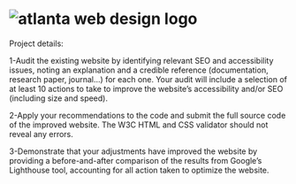 # ![atlanta web design logo](https://github.com/armantuto/Go-Mike-Designs/assets/120113174/3b1b535a-703b-4853-9988-9155bec8b302)

Project details:

1-Audit the existing website by identifying relevant SEO and accessibility issues, noting an explanation and a credible reference (documentation, research paper, journal…) for each one. Your audit will include a selection of at least 10 actions to take to improve the website’s accessibility and/or SEO (including size and speed).

2-Apply your recommendations to the code and submit the full source code of the improved website. The W3C HTML and CSS validator should not reveal any errors. 

3-Demonstrate that your adjustments have improved the website by providing a before-and-after comparison of the results from Google’s Lighthouse tool, accounting for all action taken to optimize the website.

